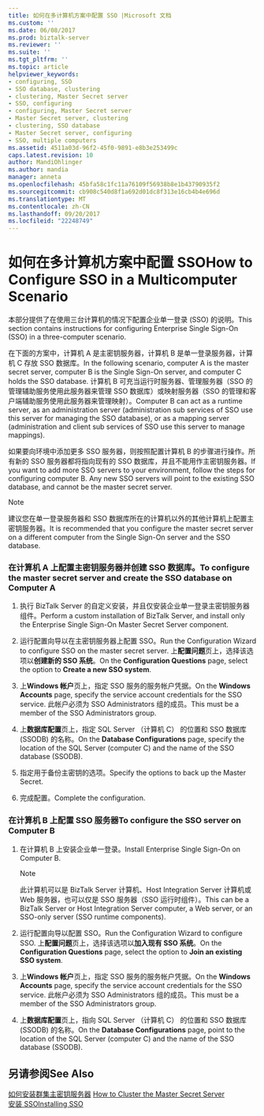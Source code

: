 ```yaml
---
title: 如何在多计算机方案中配置 SSO |Microsoft 文档
ms.custom: ''
ms.date: 06/08/2017
ms.prod: biztalk-server
ms.reviewer: ''
ms.suite: ''
ms.tgt_pltfrm: ''
ms.topic: article
helpviewer_keywords:
- configuring, SSO
- SSO database, clustering
- clustering, Master Secret server
- SSO, configuring
- configuring, Master Secret server
- Master Secret server, clustering
- clustering, SSO database
- Master Secret server, configuring
- SSO, multiple computers
ms.assetid: 4511a03d-96f2-45f0-9891-e8b3e253499c
caps.latest.revision: 10
author: MandiOhlinger
ms.author: mandia
manager: anneta
ms.openlocfilehash: 45bfa58c1fc11a76109f56938b8e1b43790935f2
ms.sourcegitcommit: cb908c540d8f1a692d01dc8f313e16cb4b4e696d
ms.translationtype: MT
ms.contentlocale: zh-CN
ms.lasthandoff: 09/20/2017
ms.locfileid: "22248749"
---
```

# <a name="how-to-configure-sso-in-a-multicomputer-scenario"></a><span data-ttu-id="0fcc7-102">如何在多计算机方案中配置 SSO</span><span class="sxs-lookup"><span data-stu-id="0fcc7-102">How to Configure SSO in a Multicomputer Scenario</span></span>
<span data-ttu-id="0fcc7-103">本部分提供了在使用三台计算机的情况下配置企业单一登录 (SSO) 的说明。</span><span class="sxs-lookup"><span data-stu-id="0fcc7-103">This section contains instructions for configuring Enterprise Single Sign-On (SSO) in a three-computer scenario.</span></span>  
  
 <span data-ttu-id="0fcc7-104">在下面的方案中，计算机 A 是主密钥服务器，计算机 B 是单一登录服务器，计算机 C 存放 SSO 数据库。</span><span class="sxs-lookup"><span data-stu-id="0fcc7-104">In the following scenario, computer A is the master secret server, computer B is the Single Sign-On server, and computer C holds the SSO database.</span></span> <span data-ttu-id="0fcc7-105">计算机 B 可充当运行时服务器、管理服务器（SSO 的管理辅助服务使用此服务器来管理 SSO 数据库）或映射服务器（SSO 的管理和客户端辅助服务使用此服务器来管理映射）。</span><span class="sxs-lookup"><span data-stu-id="0fcc7-105">Computer B can act as a runtime server, as an administration server (administration sub services of SSO use this server for managing the SSO database), or as a mapping server (administration and client sub services of SSO use this server to manage mappings).</span></span>  
  
 <span data-ttu-id="0fcc7-106">如果要向环境中添加更多 SSO 服务器，则按照配置计算机 B 的步骤进行操作。所有新的 SSO 服务器都将指向现有的 SSO 数据库，并且不能用作主密钥服务器。</span><span class="sxs-lookup"><span data-stu-id="0fcc7-106">If you want to add more SSO servers to your environment, follow the steps for configuring computer B. Any new SSO servers will point to the existing SSO database, and cannot be the master secret server.</span></span>  
  
> [!NOTE]
>  <span data-ttu-id="0fcc7-107">建议您在单一登录服务器和 SSO 数据库所在的计算机以外的其他计算机上配置主密钥服务器。</span><span class="sxs-lookup"><span data-stu-id="0fcc7-107">It is recommended that you configure the master secret server on a different computer from the Single Sign-On server and the SSO database.</span></span>  
  
### <a name="to-configure-the-master-secret-server-and-create-the-sso-database-on-computer-a"></a><span data-ttu-id="0fcc7-108">在计算机 A 上配置主密钥服务器并创建 SSO 数据库。</span><span class="sxs-lookup"><span data-stu-id="0fcc7-108">To configure the master secret server and create the SSO database on Computer A</span></span>  
  
1.  <span data-ttu-id="0fcc7-109">执行 BizTalk Server 的自定义安装，并且仅安装企业单一登录主密钥服务器组件。</span><span class="sxs-lookup"><span data-stu-id="0fcc7-109">Perform a custom installation of BizTalk Server, and install only the Enterprise Single Sign-On Master Secret Server component.</span></span>  
  
2.  <span data-ttu-id="0fcc7-110">运行配置向导以在主密钥服务器上配置 SSO。</span><span class="sxs-lookup"><span data-stu-id="0fcc7-110">Run the Configuration Wizard to configure SSO on the master secret server.</span></span> <span data-ttu-id="0fcc7-111">上**配置问题**页上，选择该选项以**创建新的 SSO 系统**。</span><span class="sxs-lookup"><span data-stu-id="0fcc7-111">On the **Configuration Questions** page, select the option to **Create a new SSO system**.</span></span>  
  
3.  <span data-ttu-id="0fcc7-112">上**Windows 帐户**页上，指定 SSO 服务的服务帐户凭据。</span><span class="sxs-lookup"><span data-stu-id="0fcc7-112">On the **Windows Accounts** page, specify the service account credentials for the SSO service.</span></span> <span data-ttu-id="0fcc7-113">此帐户必须为 SSO Administrators 组的成员。</span><span class="sxs-lookup"><span data-stu-id="0fcc7-113">This must be a member of the SSO Administrators group.</span></span>  
  
4.  <span data-ttu-id="0fcc7-114">上**数据库配置**页上，指定 SQL Server （计算机 C） 的位置和 SSO 数据库 (SSODB) 的名称。</span><span class="sxs-lookup"><span data-stu-id="0fcc7-114">On the **Database Configurations** page, specify the location of the SQL Server (computer C) and the name of the SSO database (SSODB).</span></span>  
  
5.  <span data-ttu-id="0fcc7-115">指定用于备份主密钥的选项。</span><span class="sxs-lookup"><span data-stu-id="0fcc7-115">Specify the options to back up the Master Secret.</span></span>  
  
6.  <span data-ttu-id="0fcc7-116">完成配置。</span><span class="sxs-lookup"><span data-stu-id="0fcc7-116">Complete the configuration.</span></span>  
  
### <a name="to-configure-the-sso-server-on-computer-b"></a><span data-ttu-id="0fcc7-117">在计算机 B 上配置 SSO 服务器</span><span class="sxs-lookup"><span data-stu-id="0fcc7-117">To configure the SSO server on Computer B</span></span>  
  
1.  <span data-ttu-id="0fcc7-118">在计算机 B 上安装企业单一登录。</span><span class="sxs-lookup"><span data-stu-id="0fcc7-118">Install Enterprise Single Sign-On on Computer B.</span></span>  
  
    > [!NOTE]
    >  <span data-ttu-id="0fcc7-119">此计算机可以是 BizTalk Server 计算机、Host Integration Server 计算机或 Web 服务器，也可以仅是 SSO 服务器（SSO 运行时组件）。</span><span class="sxs-lookup"><span data-stu-id="0fcc7-119">This can be a BizTalk Server or Host Integration Server computer, a Web server, or an SSO-only server (SSO runtime components).</span></span>  
  
2.  <span data-ttu-id="0fcc7-120">运行配置向导以配置 SSO。</span><span class="sxs-lookup"><span data-stu-id="0fcc7-120">Run the Configuration Wizard to configure SSO.</span></span> <span data-ttu-id="0fcc7-121">上**配置问题**页上，选择该选项以**加入现有 SSO 系统**。</span><span class="sxs-lookup"><span data-stu-id="0fcc7-121">On the **Configuration Questions** page, select the option to **Join an existing SSO system**.</span></span>  
  
3.  <span data-ttu-id="0fcc7-122">上**Windows 帐户**页上，指定 SSO 服务的服务帐户凭据。</span><span class="sxs-lookup"><span data-stu-id="0fcc7-122">On the **Windows Accounts** page, specify the service account credentials for the SSO service.</span></span> <span data-ttu-id="0fcc7-123">此帐户必须为 SSO Administrators 组的成员。</span><span class="sxs-lookup"><span data-stu-id="0fcc7-123">This must be a member of the SSO Administrators group.</span></span>  
  
4.  <span data-ttu-id="0fcc7-124">上**数据库配置**页上，指向 SQL Server （计算机 C） 的位置和 SSO 数据库 (SSODB) 的名称。</span><span class="sxs-lookup"><span data-stu-id="0fcc7-124">On the **Database Configurations** page, point to the location of the SQL Server (computer C) and the name of the SSO database (SSODB).</span></span>  
  
## <a name="see-also"></a><span data-ttu-id="0fcc7-125">另请参阅</span><span class="sxs-lookup"><span data-stu-id="0fcc7-125">See Also</span></span>  
 <span data-ttu-id="0fcc7-126">[如何安装群集主密钥服务器](../core/how-to-cluster-the-master-secret-server1.md) </span><span class="sxs-lookup"><span data-stu-id="0fcc7-126">[How to Cluster the Master Secret Server](../core/how-to-cluster-the-master-secret-server1.md) </span></span>  
 [<span data-ttu-id="0fcc7-127">安装 SSO</span><span class="sxs-lookup"><span data-stu-id="0fcc7-127">Installing SSO</span></span>](../core/installing-sso.md)